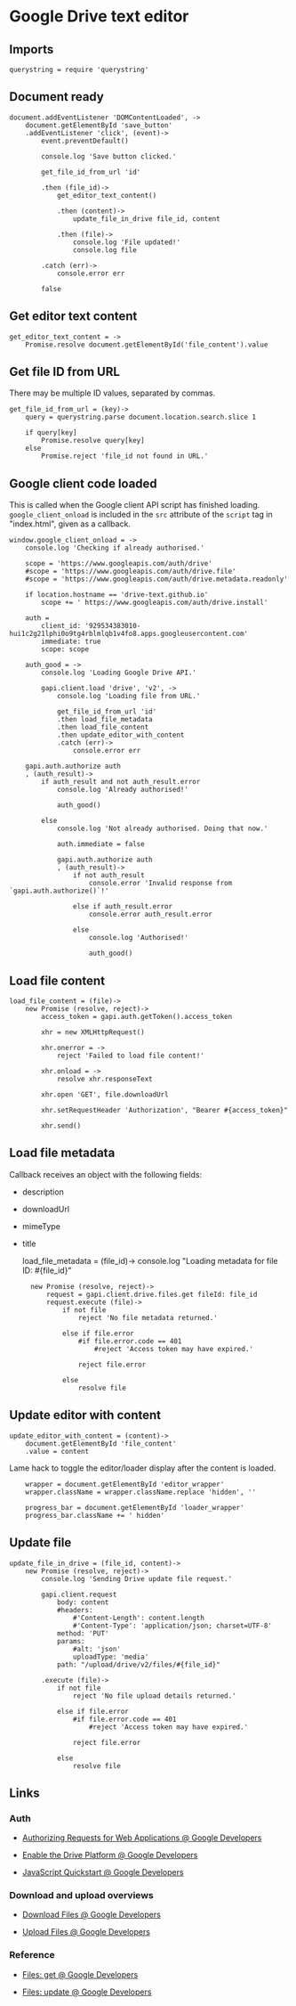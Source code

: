 # Google Drive text editor

## Imports

	querystring = require 'querystring'


## Document ready

	document.addEventListener 'DOMContentLoaded', ->
		document.getElementById 'save_button'
		.addEventListener 'click', (event)->
			event.preventDefault()

			console.log 'Save button clicked.'

			get_file_id_from_url 'id'

			.then (file_id)->
				get_editor_text_content()

				.then (content)->
					update_file_in_drive file_id, content

				.then (file)->
					console.log 'File updated!'
					console.log file

			.catch (err)->
				console.error err

			false


## Get editor text content

	get_editor_text_content = ->
		Promise.resolve document.getElementById('file_content').value


## Get file ID from URL

There may be multiple ID values, separated by commas.

	get_file_id_from_url = (key)->
		query = querystring.parse document.location.search.slice 1

		if query[key]
			Promise.resolve query[key]
		else
			Promise.reject 'file_id not found in URL.'


## Google client code loaded

This is called when the Google client API script has finished loading.
`google_client_onload` is included in the `src` attribute of the `script` tag in "index.html", given as a callback.

	window.google_client_onload = ->
		console.log 'Checking if already authorised.'

		scope = 'https://www.googleapis.com/auth/drive'
		#scope = 'https://www.googleapis.com/auth/drive.file'
		#scope = 'https://www.googleapis.com/auth/drive.metadata.readonly'

		if location.hostname == 'drive-text.github.io'
			scope += ' https://www.googleapis.com/auth/drive.install'

		auth =
			client_id: '929534383010-hui1c2g21lphi0o9tg4rblmlqb1v4fo8.apps.googleusercontent.com'
			immediate: true
			scope: scope

		auth_good = ->
			console.log 'Loading Google Drive API.'

			gapi.client.load 'drive', 'v2', ->
				console.log 'Loading file from URL.'

				get_file_id_from_url 'id'
				.then load_file_metadata
				.then load_file_content
				.then update_editor_with_content
				.catch (err)->
					console.error err

		gapi.auth.authorize auth
		, (auth_result)->
			if auth_result and not auth_result.error
				console.log 'Already authorised!'

				auth_good()

			else
				console.log 'Not already authorised. Doing that now.'

				auth.immediate = false

				gapi.auth.authorize auth
				, (auth_result)->
					if not auth_result
						console.error 'Invalid response from `gapi.auth.authorize()`!'

					else if auth_result.error
						console.error auth_result.error

					else
						console.log 'Authorised!'

						auth_good()


## Load file content

	load_file_content = (file)->
		new Promise (resolve, reject)->
			access_token = gapi.auth.getToken().access_token

			xhr = new XMLHttpRequest()

			xhr.onerror = ->
				reject 'Failed to load file content!'

			xhr.onload = ->
				resolve xhr.responseText

			xhr.open 'GET', file.downloadUrl

			xhr.setRequestHeader 'Authorization', "Bearer #{access_token}"

			xhr.send()


## Load file metadata

Callback receives an object with the following fields:

- description

- downloadUrl

- mimeType

- title

	load_file_metadata = (file_id)->
		console.log "Loading metadata for file ID: #{file_id}"

		new Promise (resolve, reject)->
			request = gapi.client.drive.files.get fileId: file_id
			request.execute (file)->
				if not file
					reject 'No file metadata returned.'

				else if file.error
					#if file.error.code == 401
						#reject 'Access token may have expired.'

					reject file.error

				else
					resolve file


## Update editor with content

	update_editor_with_content = (content)->
		document.getElementById 'file_content'
		.value = content

Lame hack to toggle the editor/loader display after the content is loaded.

		wrapper = document.getElementById 'editor_wrapper'
		wrapper.className = wrapper.className.replace 'hidden', ''

		progress_bar = document.getElementById 'loader_wrapper'
		progress_bar.className += ' hidden'


## Update file

	update_file_in_drive = (file_id, content)->
		new Promise (resolve, reject)->
			console.log 'Sending Drive update file request.'

			gapi.client.request
				body: content
				#headers:
					#'Content-Length': content.length
					#'Content-Type': 'application/json; charset=UTF-8'
				method: 'PUT'
				params:
					#alt: 'json'
					uploadType: 'media'
				path: "/upload/drive/v2/files/#{file_id}"

			.execute (file)->
				if not file
					reject 'No file upload details returned.'

				else if file.error
					#if file.error.code == 401
						#reject 'Access token may have expired.'

					reject file.error

				else
					resolve file


## Links

### Auth

- [Authorizing Requests for Web Applications @ Google Developers](https://developers.google.com/drive/web/auth/web-client)

- [Enable the Drive Platform @ Google Developers](https://developers.google.com/drive/web/enable-sdk)

- [JavaScript Quickstart @ Google Developers](https://developers.google.com/drive/web/quickstart/js)


### Download and upload overviews

- [Download Files @ Google Developers](https://developers.google.com/drive/web/manage-downloads)

- [Upload Files @ Google Developers](https://developers.google.com/drive/web/manage-uploads)


### Reference

- [Files: get @ Google Developers](https://developers.google.com/drive/v2/reference/files/get)

- [Files: update @ Google Developers](https://developers.google.com/drive/v2/reference/files/update)
